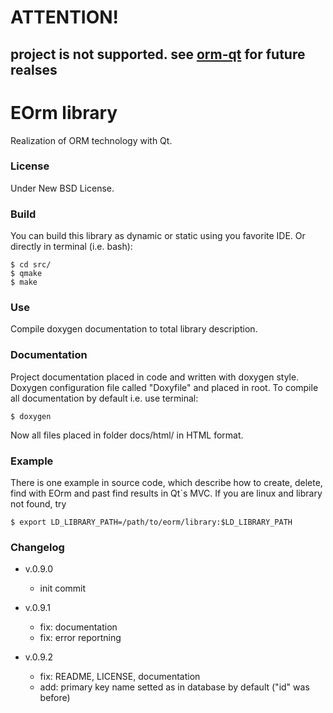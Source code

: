 # ATTENTION!
## project is not supported. see [orm-qt](http://github.com/victorzhuk/orm-qt) for future realses

# EOrm library

  Realization of ORM technology with Qt.


### License

  Under New BSD License.


### Build

  You can build this library as dynamic or static using you favorite IDE.
  Or directly in terminal (i.e. bash):

    $ cd src/
    $ qmake
    $ make


### Use

  Compile doxygen documentation to total library description.


### Documentation

  Project documentation placed in code and written with doxygen style.
  Doxygen configuration file called "Doxyfile" and placed in root.
  To compile all documentation by default i.e. use terminal:

    $ doxygen

  Now all files placed in folder docs/html/ in HTML format.


### Example

  There is one example in source code, which describe how to create,
  delete, find with EOrm and past find results in Qt`s MVC.
  If you are linux and library not found, try

	$ export LD_LIBRARY_PATH=/path/to/eorm/library:$LD_LIBRARY_PATH


### Changelog

  * v.0.9.0
    - init commit

  * v.0.9.1
    - fix: documentation
    - fix: error reportning

  * v.0.9.2
    - fix: README, LICENSE, documentation
	- add: primary key name setted as in database by default ("id" was before)

